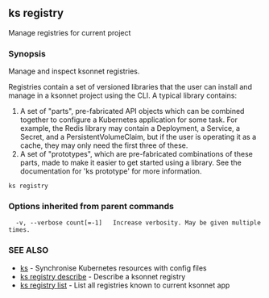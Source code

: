 ## ks registry

Manage registries for current project

### Synopsis


Manage and inspect ksonnet registries.

Registries contain a set of versioned libraries that the user can install and
manage in a ksonnet project using the CLI. A typical library contains:

  1. A set of "parts", pre-fabricated API objects which can be combined together
     to configure a Kubernetes application for some task. For example, the Redis
     library may contain a Deployment, a Service, a Secret, and a
     PersistentVolumeClaim, but if the user is operating it as a cache, they may
     only need the first three of these.
  2. A set of "prototypes", which are pre-fabricated combinations of these
     parts, made to make it easier to get started using a library. See the
     documentation for 'ks prototype' for more information.

```
ks registry
```

### Options inherited from parent commands

```
  -v, --verbose count[=-1]   Increase verbosity. May be given multiple times.
```

### SEE ALSO
* [ks](ks.md)	 - Synchronise Kubernetes resources with config files
* [ks registry describe](ks_registry_describe.md)	 - Describe a ksonnet registry
* [ks registry list](ks_registry_list.md)	 - List all registries known to current ksonnet app

